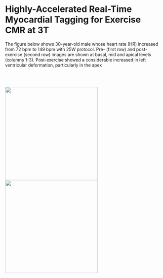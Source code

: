 # Highly-Accelerated Real-Time Myocardial Tagging for Exercise CMR at 3T

The figure below shows 30-year-old male whose heart rate (HR) increased from 72 bpm to 149 bpm with 25W protocol. Pre- (first row) and post-exercise (second row) images are shown at basal, mid and apical levels (columns 1-3). Post-exercise showed a considerable increased in left ventricular deformation, particularly in the apex

<br><br>

<img src='videos/Healthy1.gif'  align="left"  width=300>

<br><br><br><br>

<img src='videos/Healthy1.gif'  align="left"  width=300>
